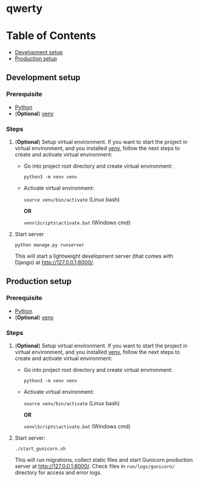 # qwerty

Table of Contents
=================

* [Development setup](#development-setup)
* [Production setup](#development-setup)


## Development setup

### Prerequisite

- [Python](https://www.python.org/downloads/)
- (**Optional**) [venv](https://docs.python.org/3/library/venv.html)

### Steps

1. (**Optional**) Setup virtual environment. If you want to start the project in
   virtual environment, and you installed [venv](https://docs.python.org/3/library/venv.html),
   follow the next steps to create and activate virtual environment:
    - Go into project root directory and create virtual environment:

      `python3 -m venv venv`

    - Activate virtual environment:

      `source venv/bin/activate` (Linux bash)

      **OR**

      `venv\Scripts\activate.bat` (Windows cmd)


2. Start server

   `python manage.py runserver`

   This will start a lightweight development server (that comes with Django)
   at http://127.0.0.1:8000/.


## Production setup

### Prerequisite

- [Python](https://www.python.org/downloads/)
- (**Optional**) [venv](https://docs.python.org/3/library/venv.html)

### Steps

1. (**Optional**) Setup virtual environment. If you want to start the project in
   virtual environment, and you installed [venv](https://docs.python.org/3/library/venv.html),
   follow the next steps to create and activate virtual environment:
    - Go into project root directory and create virtual environment:

      `python3 -m venv venv`

    - Activate virtual environment:

      `source venv/bin/activate` (Linux bash)

      **OR**

      `venv\Scripts\activate.bat` (Windows cmd)


3. Start server:

   `./start_gunicorn.sh`

   This will run migrations, collect static files and start Gunicorn production server at
   http://127.0.0.1:8000/. Check files in `run/logs/gunicorn/` directory for access and error 
   logs.

